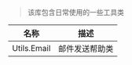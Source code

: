 > 该库包含日常使用的一些工具类

| 名称                                         | 描述                                             |
| -------------------------------------------- | -----------------------------------------------  |
| Utils.Email                                  | 邮件发送帮助类                                    |

